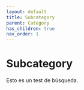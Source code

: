 ```yaml
---
layout: default
title: Subcategory
parent: Category
has_children: true
nav_order: 1
---
```


# Subcategory

Esto es un test de búsqueda.
